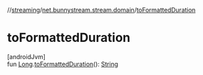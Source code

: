 //[streaming](../../index.md)/[net.bunnystream.stream.domain](index.md)/[toFormattedDuration](to-formatted-duration.md)

# toFormattedDuration

[androidJvm]\
fun [Long](https://kotlinlang.org/api/latest/jvm/stdlib/kotlin/-long/index.html).[toFormattedDuration](to-formatted-duration.md)(): [String](https://kotlinlang.org/api/latest/jvm/stdlib/kotlin/-string/index.html)
